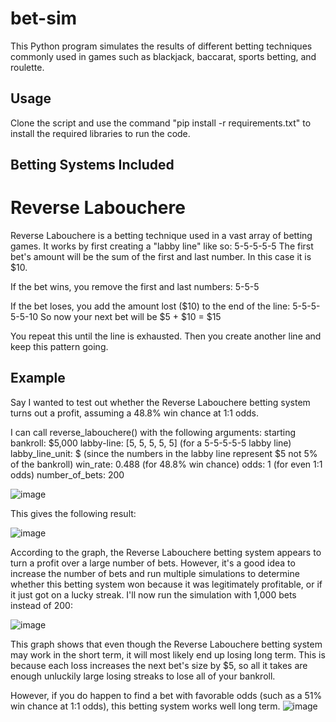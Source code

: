# bet-sim
This Python program simulates the results of different betting techniques commonly used in games such as blackjack, baccarat, sports betting, and roulette.

## Usage
Clone the script and use the command "pip install -r requirements.txt" to install the required libraries to run the code.

## Betting Systems Included
# Reverse Labouchere
Reverse Labouchere is a betting technique used in a vast array of betting games. It works by first creating a "labby line" like so:
5-5-5-5-5
The first bet's amount will be the sum of the first and last number. In this case it is $10. 

If the bet wins, you remove the first and last numbers:
5-5-5

If the bet loses, you add the amount lost ($10) to the end of the line:
5-5-5-5-5-10
So now your next bet will be $5 + $10 = $15

You repeat this until the line is exhausted. Then you create another line and keep this pattern going.

## Example
Say I wanted to test out whether the Reverse Labouchere betting system turns out a profit, assuming a 48.8% win chance at 1:1 odds.

I can call reverse_labouchere() with the following arguments:
  starting bankroll: $5,000
  labby-line: [5, 5, 5, 5, 5] (for a 5-5-5-5-5 labby line)
  labby_line_unit: $ (since the numbers in the labby line represent $5 not 5% of the bankroll)
  win_rate: 0.488 (for 48.8% win chance)
  odds: 1 (for even 1:1 odds)
  number_of_bets: 200

![image](https://github.com/UndauntedFish/bet-sim/assets/58181651/b135fd52-565b-4fdf-9702-8c8340eeaaea)

This gives the following result:

![image](https://github.com/UndauntedFish/bet-sim/assets/58181651/7c63ee52-8b75-4938-9779-549b23760024)

According to the graph, the Reverse Labouchere betting system appears to turn a profit over a large number of bets. However, it's a good idea to increase the number of bets and run multiple simulations to determine whether this betting system won because it was legitimately profitable, or if it just got on a lucky streak.
I'll now run the simulation with 1,000 bets instead of 200:

![image](https://github.com/UndauntedFish/bet-sim/assets/58181651/d8763ec8-2699-46aa-aed6-732740940f92)

This graph shows that even though the Reverse Labouchere betting system may work in the short term, it will most likely end up losing long term. This is because each loss increases the next bet's size by $5, so all it takes are enough unluckily large losing streaks to lose all of your bankroll.

However, if you do happen to find a bet with favorable odds (such as a 51% win chance at 1:1 odds), this betting system works well long term.
![image](https://github.com/UndauntedFish/bet-sim/assets/58181651/09c3c9c6-ff3b-4b80-b469-a53f6fa67bf5)
